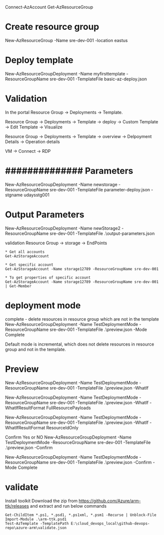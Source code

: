 
Connect-AzAccount
Get-AzResourceGroup

# Create resource group
New-AzResourceGroup -Name sre-dev-001 -location eastus

# Deploy template
New-AzResourceGroupDeployment -Name myfirsttemplate -ResourceGroupName sre-dev-001 -TemplateFile basic-az-deploy.json

# Validation

In the portal Resource Group -> Deployments -> Template.

Resource Group -> Deployments -> Template -> deploy 
                                                    -> Custom Template
                                                    -> Edit Template
                                                    -> Visualize

Resource Group -> Deployments -> Template -> overview
                                            -> Delpoyment Details -> Operation details

VM -> Connect -> RDP                                    

# ############## Parameters #######################

New-AzResourceGroupDeployment -Name newstorage -ResourceGroupName sre-dev-001 -TemplateFile parameter-deploy.json -stgname udaysstg001

# Output Parameters

New-AzResourceGroupDeployment -Name newStorage2 -ResourceGroupName sre-dev-001 -TemplateFile .\output-parameters.json

validation
    Resource Group -> storage -> EndPoints

	* Get all accounts
	Get-AzStorageAccount

	* Get specific account
	Get-AzStorageAccount -Name storage12789 -ResourceGroupName sre-dev-001

	* To get properties of specific account
	Get-AzStorageAccount -Name storage12789 -ResourceGroupName sre-dev-001 | Get-Member

# deployment mode
complete - delete resources in resource group which are not in the template
    New-AzResourceGroupDeployment -Name TestDeploymentMode -ResourceGroupName sre-dev-001 -TemplateFile .\preview.json -Mode Complete

Default mode is incremental, which does not delete resources in resource group and not in the template.        

# Preview

New-AzResourceGroupDeployment -Name TestDeploymentMode -ResourceGroupName sre-dev-001 -TemplateFile .\preview.json -WhatIf

New-AzResourceGroupDeployment -Name TestDeploymentMode -ResourceGroupName sre-dev-001 -TemplateFile .\preview.json -WhatIf -WhatIfResultFormat FullResourcePayloads

New-AzResourceGroupDeployment -Name TestDeploymentMode -ResourceGroupName sre-dev-001 -TemplateFile .\preview.json -WhatIf -WhatIfResultFormat ResourceIdOnly
 
 Confirm Yes or NO
New-AzResourceGroupDeployment -Name TestDeploymentMode -ResourceGroupName sre-dev-001 -TemplateFile .\preview.json -Confirm

New-AzResourceGroupDeployment -Name TestDeploymentMode -ResourceGroupName sre-dev-001 -TemplateFile .\preview.json -Confirm -Mode Complete

# validate
Install toolkit
    Download the zip from https://github.com/Azure/arm-ttk/releases and extract and run below commands

    Get-ChildItem *.ps1, *.psd1, *.ps1xml, *.psm1 -Recurse | Unblock-File
    Import-Module .\arm-ttk.psd1
    Test-AzTemplate -TemplatePath E:\cloud_devops_local\github-devops-repo\azure-arm\validate.json